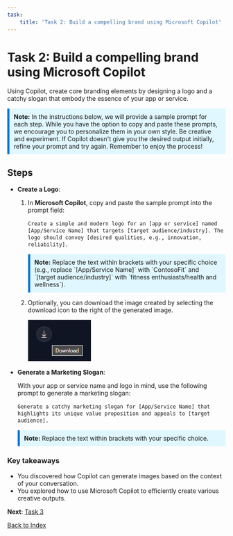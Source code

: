 ```yaml
---
task:
    title: 'Task 2: Build a compelling brand using Microsoft Copilot'
---
```


# Task 2: Build a compelling brand using Microsoft Copilot

Using Copilot, create core branding elements by designing a logo and a catchy slogan that embody the essence of your app or service.

<div style="background-color: #e0f7ff; padding: 10px; border-left: 5px solid #0078D4; margin-top: 15px; margin-bottom: 15px;">
    <strong>Note:</strong> In the instructions below, we will provide a sample prompt for each step. While you have the option to copy and paste these prompts, we encourage you to personalize them in your own style. Be creative and experiment. If Copilot doesn't give you the desired output initially, refine your prompt and try again. Remember to enjoy the process!
</div>

## Steps

- **Create a Logo**:

    1. In **Microsoft Copilot**, copy and paste the sample prompt into the prompt field:

        ```
        Create a simple and modern logo for an [app or service] named [App/Service Name] that targets [target audience/industry]. The logo should convey [desired qualities, e.g., innovation, reliability].
        ```

        <div style="background-color: #e0f7ff; padding: 10px; border-left: 5px solid #0078D4; margin-top: 15px; margin-bottom: 15px;">
            <strong>Note:</strong> Replace the text within brackets with your specific choice (e.g., replace `[App/Service Name]` with `ContosoFit` and `[target audience/industry]` with `fitness enthusiasts/health and wellness`).
        </div>


    1. Optionally, you can download the image created by selecting the download icon to the right of the generated image.

        ![Screenshot showing Microsoft Copilot download image option.](../Media/download-image.png)


- **Generate a Marketing Slogan**:

    With your app or service name and logo in mind, use the following prompt to generate a marketing slogan:

    ```
    Generate a catchy marketing slogan for [App/Service Name] that highlights its unique value proposition and appeals to [target audience].
    ```

    <div style="background-color: #e0f7ff; padding: 10px; border-left: 5px solid #0078D4; margin-top: 15px; margin-bottom: 15px;">
        <strong>Note:</strong> Replace the text within brackets with your specific choice.
    </div>

### Key takeaways

- You discovered how Copilot can generate images based on the context of your conversation.
- You explored how to use Microsoft Copilot to efficiently create various creative outputs.

**Next**: [Task 3](https://microsoftlearning.github.io/Microsoft-Copilot-Immersion-Experience-GOV/Instructions/Labs/Gov_Unlicensed/Task_3.html)

[Back to Index](https://microsoftlearning.github.io/Microsoft-Copilot-Immersion-Experience-GOV/Instructions/Labs/Gov_Unlicensed/index_1.html)